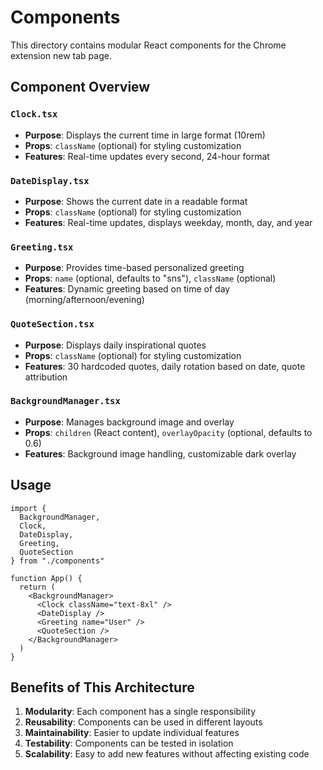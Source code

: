 # Components

This directory contains modular React components for the Chrome extension new tab page.

## Component Overview

### `Clock.tsx`

- **Purpose**: Displays the current time in large format (10rem)
- **Props**: `className` (optional) for styling customization
- **Features**: Real-time updates every second, 24-hour format

### `DateDisplay.tsx`

- **Purpose**: Shows the current date in a readable format
- **Props**: `className` (optional) for styling customization
- **Features**: Real-time updates, displays weekday, month, day, and year

### `Greeting.tsx`

- **Purpose**: Provides time-based personalized greeting
- **Props**: `name` (optional, defaults to "sns"), `className` (optional)
- **Features**: Dynamic greeting based on time of day (morning/afternoon/evening)

### `QuoteSection.tsx`

- **Purpose**: Displays daily inspirational quotes
- **Props**: `className` (optional) for styling customization
- **Features**: 30 hardcoded quotes, daily rotation based on date, quote attribution

### `BackgroundManager.tsx`

- **Purpose**: Manages background image and overlay
- **Props**: `children` (React content), `overlayOpacity` (optional, defaults to 0.6)
- **Features**: Background image handling, customizable dark overlay

## Usage

```tsx
import {
  BackgroundManager,
  Clock,
  DateDisplay,
  Greeting,
  QuoteSection
} from "./components"

function App() {
  return (
    <BackgroundManager>
      <Clock className="text-8xl" />
      <DateDisplay />
      <Greeting name="User" />
      <QuoteSection />
    </BackgroundManager>
  )
}
```

## Benefits of This Architecture

1. **Modularity**: Each component has a single responsibility
2. **Reusability**: Components can be used in different layouts
3. **Maintainability**: Easier to update individual features
4. **Testability**: Components can be tested in isolation
5. **Scalability**: Easy to add new features without affecting existing code
